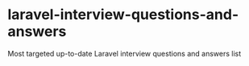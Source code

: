 # laravel-interview-questions-and-answers
Most targeted up-to-date Laravel interview questions and answers list
